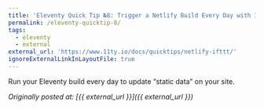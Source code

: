 ```yaml
---
title: 'Eleventy Quick Tip №8: Trigger a Netlify Build Every Day with IFTTT'
permalink: /eleventy-quicktip-8/
tags:
  - eleventy
  - external
external_url: 'https://www.11ty.io/docs/quicktips/netlify-ifttt/'
ignoreExternalLinkInLayoutFile: true
---
```

Run your Eleventy build every day to update “static data” on your site.

_Originally posted at: [{{ external_url }}]({{ external_url }})_
